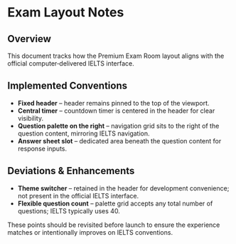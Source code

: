 # Exam Layout Notes

## Overview
This document tracks how the Premium Exam Room layout aligns with the official computer‑delivered IELTS interface.

## Implemented Conventions
- **Fixed header** – header remains pinned to the top of the viewport.
- **Central timer** – countdown timer is centered in the header for clear visibility.
- **Question palette on the right** – navigation grid sits to the right of the question content, mirroring IELTS navigation.
- **Answer sheet slot** – dedicated area beneath the question content for response inputs.

## Deviations & Enhancements
- **Theme switcher** – retained in the header for development convenience; not present in the official IELTS interface.
- **Flexible question count** – palette grid accepts any total number of questions; IELTS typically uses 40.

These points should be revisited before launch to ensure the experience matches or intentionally improves on IELTS conventions.
